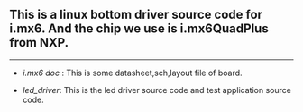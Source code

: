 ## This is a linux bottom driver source code for i.mx6. And the chip we use is i.mx6QuadPlus from NXP. 

---

- _i.mx6 doc_ : This is some datasheet,sch,layout file of board.

- _led\_driver_: This is the led driver source code and test application source code.

